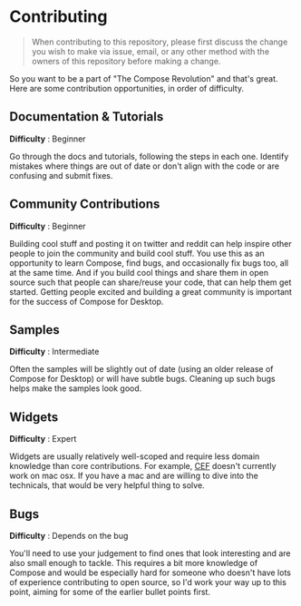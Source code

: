 # Contributing

> When contributing to this repository, please first discuss the change you wish to make via issue,
email, or any other method with the owners of this repository before making a change. 

So you want to be a part of "The Compose Revolution" and that's great. Here are some contribution opportunities, in order of difficulty.

## Documentation & Tutorials

**Difficulty** : Beginner

Go through the docs and tutorials, following the steps in each one. Identify mistakes where things are out of date or don't align with the code or are confusing and submit fixes.


## Community Contributions

**Difficulty** : Beginner

Building cool stuff and posting it on twitter and reddit can help inspire other people to join the community and build cool stuff. You use this as an opportunity to learn Compose, find bugs, and occasionally fix bugs too, all at the same time.  And if you build cool things and share them in open source such that people can share/reuse your code, that can help them get started. Getting people excited and building a great community is important for the success of Compose for Desktop.

## Samples

**Difficulty** : Intermediate

 Often the samples will be slightly out of date (using an older release of Compose for Desktop) or will have subtle bugs. Cleaning up such bugs helps make the samples look good.


## Widgets

**Difficulty** : Expert

Widgets are usually relatively well-scoped and require less domain knowledge than core contributions.  For example, [CEF](https://github.com/JetBrains/compose-jb/tree/master/cef) doesn't currently work on mac osx.  If you have a mac and are willing to dive into the technicals, that would be very helpful thing to solve.

## Bugs

**Difficulty** : Depends on the bug

You'll need to use your judgement to find ones that look interesting and are also small enough to tackle.  This requires a bit more knowledge of Compose and would be especially hard for someone who doesn't have lots of experience contributing to open source, so I'd work your way up to this point, aiming for some of the earlier bullet points first.